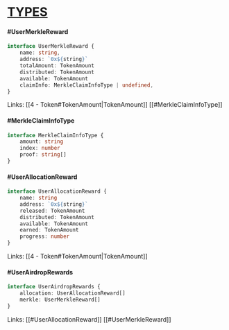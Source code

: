 # <u>TYPES</u>

#### #UserMerkleReward

```ts
interface UserMerkleReward {
	name: string,
	address: `0x${string}`
	totalAmount: TokenAmount
	distributed: TokenAmount
	available: TokenAmount
	claimInfo: MerkleClaimInfoType | undefined,
}
```

Links: [[4 - Token#TokenAmount|TokenAmount]] [[#MerkleClaimInfoType]] 

#### #MerkleClaimInfoType

```ts
interface MerkleClaimInfoType {
	amount: string
	index: number  
	proof: string[]
}
```

#### #UserAllocationReward

```ts
interface UserAllocationReward {
	name: string
	address: `0x${string}`
	released: TokenAmount
	distributed: TokenAmount
	available: TokenAmount
	earned: TokenAmount
	progress: number
}
```

Links: [[4 - Token#TokenAmount|TokenAmount]]
 
#### #UserAirdropRewards

```ts
interface UserAirdropRewards {
	allocation: UserAllocationReward[]
	merkle: UserMerkleReward[]
}
```

 Links: [[#UserAllocationReward]] [[#UserMerkleReward]]

